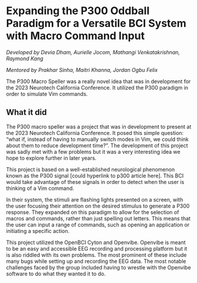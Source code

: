 # Expanding the P300 Oddball Paradigm for a Versatile BCI System with Macro Command Input

_Developed by Devia Dham, Aurielle Jocom, Mathangi Venkatakrishnan, Raymond Kang_

_Mentored by Prakhar Sinha, Maitri Khanna, Jordan Ogbu Felix_

The P300 Macro Speller was a really novel idea that was in development for the 2023 Neurotech California Conference. It utilized the P300 paradigm in order to simulate Vim commands.

## What it did

The P300 macro speller was a project that was in development to present at the 2023 Neurotech California Conference. It posed this simple question: “what if, instead of having to manually switch modes in Vim, we could think about them to reduce development time?”. The development of this project was sadly met with a few problems but it was a very interesting idea we hope to explore further in later years. 

This project is based on a well-established neurological phenomenon known as the P300 signal [could hyperlink to p300 article here]. This BCI would take advantage of these signals in order to detect when the user is thinking of a Vim command.

In their system, the stimuli are flashing lights presented on a screen, with the user focusing their attention on the desired stimulus to generate a P300 response. They expanded on this paradigm to allow for the selection of macros and commands, rather than just spelling out letters. This means that the user can input a range of commands, such as opening an application or initiating a specific action.

This project utilized the OpenBCI Cyton and Openvibe. Openvibe is meant to be an easy and accessible EEG recording and processing platform but it is also riddled with its own problems. The most prominent of these include many bugs while setting up and recording the EEG data. The most notable challenges faced by the group included having to wrestle with the Openvibe software to do what they wanted it to do. 
